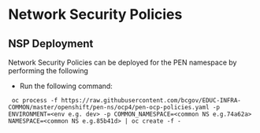 # Network Security Policies 

## NSP Deployment
Network Security Policies can be deployed for the PEN namespace by performing the following
* Run the following command:

```
 oc process -f https://raw.githubusercontent.com/bcgov/EDUC-INFRA-COMMON/master/openshift/pen-ns/ocp4/pen-ocp-policies.yaml -p ENVIRONMENT=<env e.g. dev> -p COMMON_NAMESPACE=<common NS e.g.74a62a> NAMESPACE=<common NS e.g.85b41d> | oc create -f -
```
